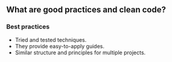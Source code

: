 ## What are good practices and clean code?

### Best practices

* Tried and tested techniques.
* They provide easy-to-apply guides.
* Similar structure and principles for multiple projects.